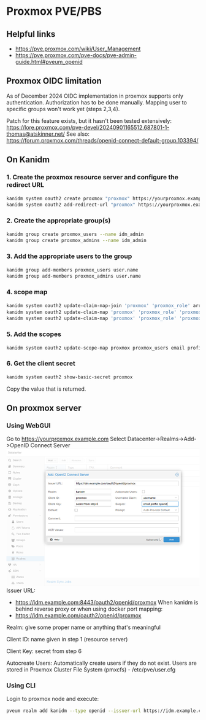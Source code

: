 # Proxmox PVE/PBS

## Helpful links

- <https://pve.proxmox.com/wiki/User_Management>
- <https://pve.proxmox.com/pve-docs/pve-admin-guide.html#pveum_openid>

## Proxmox OIDC limitation

As of December 2024 OIDC implementation in proxmox supports only authentication.
Authorization has to be done manually.
Mapping user to specific groups won't work yet (steps 2,3,4).

Patch for this feature exists, but it hasn't been tested extensively:
<https://lore.proxmox.com/pve-devel/20240901165512.687801-1-thomas@atskinner.net/>
See also:
<https://forum.proxmox.com/threads/openid-connect-default-group.103394/>

## On Kanidm

### 1. Create the proxmox resource server and configure the redirect URL

```bash
kanidm system oauth2 create proxmox "proxmox" https://yourproxmox.example.com
kanidm system oauth2 add-redirect-url "proxmox" https://yourproxmox.example.com
```

### 2. Create the appropriate group(s)

```bash
kanidm group create proxmox_users --name idm_admin
kanidm group create proxmox_admins --name idm_admin
```

### 3. Add the appropriate users to the group

```bash
kanidm group add-members proxmox_users user.name
kanidm group add-members proxmox_admins user.name
```

### 4. scope map

```bash
kanidm system oauth2 update-claim-map-join 'proxmox' 'proxmox_role' array
kanidm system oauth2 update-claim-map 'proxmox' 'proxmox_role' 'proxmox_admins' 'admin'
kanidm system oauth2 update-claim-map 'proxmox' 'proxmox_role' 'proxmox_users' 'user'
```

### 5. Add the scopes

```bash
kanidm system oauth2 update-scope-map proxmox proxmox_users email profile openid
```

### 6. Get the client secret

```bash
kanidm system oauth2 show-basic-secret proxmox
```

Copy the value that is returned.

## On proxmox server

### Using WebGUI

Go to <https://yourproxmox.example.com>
Select Datacenter->Realms->Add->OpenID Connect Server
![](media/kanidm_proxmox.png)
Issuer URL:

- <https://idm.example.com:8443/oauth2/openid/proxmox>
When kanidm is behind reverse proxy or when using docker port mapping:
- <https://idm.example.com/oauth2/openid/proxmox>

Realm: give some proper name or anything that's meaningful

Client ID: name given in step 1 (resource server)

Client Key: secret from step 6

Autocreate Users: Automatically create users if they do not exist. Users are stored in Proxmox Cluster File System (pmxcfs) - /etc/pve/user.cfg

### Using CLI

Login to proxmox node and execute:

```bash
pveum realm add kanidm --type openid --issuer-url https://idm.example.com/oauth2/openid/proxmox --client-id proxmox --client-key="secret from step 6" --username-claim username --scopes="email profile openid" --autocreate
```

